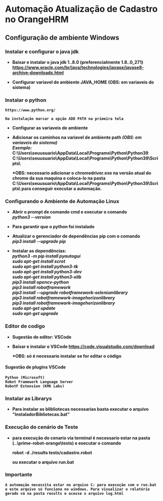 # Automação Atualização de Cadastro no OrangeHRM

## Configuração de ambiente Windows

### <b>Instalar e configurar  o java jdk
- Baixar e instalar o java jdk 1..8.0 (preferencialmente 1.8..0_271)
https://www.oracle.com/br/java/technologies/javase/javase8-archive-downloads.html

- Configurar variavel de ambiente JAVA_HOME (OBS: em variaveis do sistema)

### Instalar o python

    https://www.python.org/

    Na instalação marcar a opção ADD PATH na primeira tela

-   Configurar as variaveis de ambiente

-   Adicionar os caminhos na variavel de ambiente path *(OBS: em variaveis do sistema)*<br>
    *Exemplo:*
    C:\Users\seuusuario\AppData\Local\Programs\Python\Python39\
     C:\Users\seuusuario\AppData\Local\Programs\Python\Python39\Scripts\
    
    *OBS: necessario adicionar o chromedriver.exe na versão atual do chrome da sua maquina e coloca-lo na pasta C:\Users\seuusuario\AppData\Local\Programs\Python\Python39\Scripts\ para conseguir executar a automação.


### Configurando o Ambiente de Automação Linux

-   Abrir o prompt de comando cmd e executar o comando<br>
    *python3 --version*<br>
-   Para garantir que o python foi instalado

-   Atualizar o gerenciador de dependências pip com o comando<br>
    *pip3 install --upgrade pip*

-   Instalar as dependências:<br>
    *python3 -m pip install pyautogui*<br>
    *sudo apt-get install scrot*<br>
    *sudo apt-get install python3-tk*<br>
    *sudo apt-get install python3-dev*<br>
    *sudo apt-get install python3-xlib*<br>
    *pip3 install opencv-python*<br>
    *pip3 install robotframework*<br>
    *pip3 install --upgrade robotframework-seleniumlibrary*<br>
    *pip3 install robotframework-imagehorizonlibrary*<br>
    *pip3 install robotframework-imagehorizonlibrary*<br>
    *sudo apt-get update*<br>
    *sudo apt-get upgrade*

### Editor de codigo

-   Sugestão de editor: VSCode

-   Baixar e instalar o VSCode
    https://code.visualstudio.com/download

    *OBS: só é necessario instalar se for editar o código

#### Sugestão de plugins VSCode

    Python (Microsoft)
    Robot Framework Language Server
    RobotF Extension (KMK Labs)

### Instalar as Librarys
- Para instalar as  blibliotecas necessarias basta executar o arquivo "InstaladorBibliotecas.bat" 

### Execução do cenário de Teste
-   para execução do cenario via terminal é necessario estar na pasta 
(..\prime-robot-orange\tests) e executar o comando 

    robot -d ./results tests/cadastro.robot

    ou executar o arquivo run.bat

### Importante
    A automação necessita estar no arquivo C: para execução com o run.bat e este arquivo só funciona no windows. Para visualizar o relatório gerado vá na pasta results e acesse o arquivo log.html
